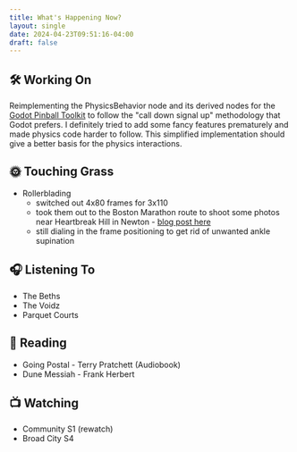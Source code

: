 ```yaml
---
title: What's Happening Now?
layout: single
date: 2024-04-23T09:51:16-04:00
draft: false
---
```


## 🛠️ Working On

Reimplementing the PhysicsBehavior node and its derived nodes for the
[Godot Pinball Toolkit](/projects/godot_pinball) to follow the "call down
signal up" methodology that Godot prefers. I definitely tried to add some
fancy features prematurely and made physics code harder to follow. This
simplified implementation should give a better basis for the physics interactions.

## 🌞 Touching Grass

- Rollerblading
    - switched out 4x80 frames for 3x110
    - took them out to the Boston Marathon route to shoot some photos near Heartbreak Hill in Newton - [blog post here](/posts/boston_marathon_24)
    - still dialing in the frame positioning to get rid of unwanted ankle supination

## 🎧 Listening To

- The Beths
- The Voidz
- Parquet Courts

## 📖 Reading

- Going Postal - Terry Pratchett (Audiobook)
- Dune Messiah - Frank Herbert

## 📺 Watching

- Community S1 (rewatch)
- Broad City S4
